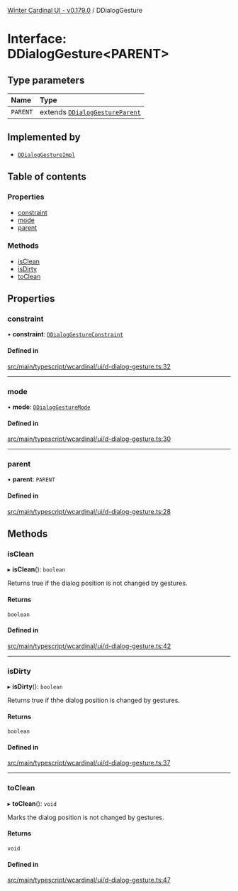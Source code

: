 [Winter Cardinal UI - v0.179.0](../index.md) / DDialogGesture

# Interface: DDialogGesture<PARENT\>

## Type parameters

| Name | Type |
| :------ | :------ |
| `PARENT` | extends [`DDialogGestureParent`](DDialogGestureParent.md) |

## Implemented by

- [`DDialogGestureImpl`](../classes/DDialogGestureImpl.md)

## Table of contents

### Properties

- [constraint](DDialogGesture.md#constraint)
- [mode](DDialogGesture.md#mode)
- [parent](DDialogGesture.md#parent)

### Methods

- [isClean](DDialogGesture.md#isclean)
- [isDirty](DDialogGesture.md#isdirty)
- [toClean](DDialogGesture.md#toclean)

## Properties

### constraint

• **constraint**: [`DDialogGestureConstraint`](../index.md#ddialoggestureconstraint)

#### Defined in

[src/main/typescript/wcardinal/ui/d-dialog-gesture.ts:32](https://github.com/winter-cardinal/winter-cardinal-ui/blob/v0.179.0/src/main/typescript/wcardinal/ui/d-dialog-gesture.ts#L32)

___

### mode

• **mode**: [`DDialogGestureMode`](../index.md#ddialoggesturemode)

#### Defined in

[src/main/typescript/wcardinal/ui/d-dialog-gesture.ts:30](https://github.com/winter-cardinal/winter-cardinal-ui/blob/v0.179.0/src/main/typescript/wcardinal/ui/d-dialog-gesture.ts#L30)

___

### parent

• **parent**: `PARENT`

#### Defined in

[src/main/typescript/wcardinal/ui/d-dialog-gesture.ts:28](https://github.com/winter-cardinal/winter-cardinal-ui/blob/v0.179.0/src/main/typescript/wcardinal/ui/d-dialog-gesture.ts#L28)

## Methods

### isClean

▸ **isClean**(): `boolean`

Returns true if the dialog position is not changed by gestures.

#### Returns

`boolean`

#### Defined in

[src/main/typescript/wcardinal/ui/d-dialog-gesture.ts:42](https://github.com/winter-cardinal/winter-cardinal-ui/blob/v0.179.0/src/main/typescript/wcardinal/ui/d-dialog-gesture.ts#L42)

___

### isDirty

▸ **isDirty**(): `boolean`

Returns true if thhe dialog position is changed by gestures.

#### Returns

`boolean`

#### Defined in

[src/main/typescript/wcardinal/ui/d-dialog-gesture.ts:37](https://github.com/winter-cardinal/winter-cardinal-ui/blob/v0.179.0/src/main/typescript/wcardinal/ui/d-dialog-gesture.ts#L37)

___

### toClean

▸ **toClean**(): `void`

Marks the dialog position is not changed by gestures.

#### Returns

`void`

#### Defined in

[src/main/typescript/wcardinal/ui/d-dialog-gesture.ts:47](https://github.com/winter-cardinal/winter-cardinal-ui/blob/v0.179.0/src/main/typescript/wcardinal/ui/d-dialog-gesture.ts#L47)
